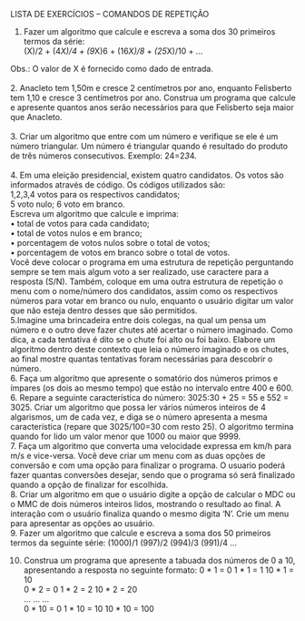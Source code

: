 LISTA DE EXERCÍCIOS – COMANDOS DE REPETIÇÃO
1. Fazer um algoritmo que calcule e escreva a soma dos 30 primeiros termos da série:<br>
(X)/2 + (4*X)/4 + (9*X)6 + (16*X)/8 + (25*X)/10 + ...<br>

Obs.: O valor de X é fornecido como dado de entrada.<br><br>
2. Anacleto tem 1,50m e cresce 2 centímetros por ano, enquanto Felisberto tem 1,10 e cresce
3 centímetros por ano. Construa um programa que calcule e apresente quantos anos serão
necessários para que Felisberto seja maior que Anacleto.<br><br>
3. Criar um algoritmo que entre com um número e verifique se ele é um número triangular. Um
número é triangular quando é resultado do produto de três números consecutivos. Exemplo:
24=2*3*4.<br><br>
4. Em uma eleição presidencial, existem quatro candidatos. Os votos são informados através de
código. Os códigos utilizados são:<br>
 1,2,3,4 votos para os respectivos candidatos;<br>
 5 voto nulo; 6 voto em branco.<br>
 Escreva um algoritmo que calcule e imprima:<br>
 • total de votos para cada candidato;<br>
 • total de votos nulos e em branco;<br>
 • porcentagem de votos nulos sobre o total de votos;<br>
 • porcentagem de votos em branco sobre o total de votos.<br>
Você deve colocar o programa em uma estrutura de repetição perguntando sempre se tem
mais algum voto a ser realizado, use caractere para a resposta (S/N). Também, coloque em uma
outra estrutura de repetição o menu com o nome/número dos candidatos, assim como os
respectivos números para votar em branco ou nulo, enquanto o usuário digitar um valor que
não esteja dentro desses que são permitidos.<br>
5.Imagine uma brincadeira entre dois colegas, na qual um pensa um número e o outro deve fazer
chutes até acertar o número imaginado. Como dica, a cada tentativa é dito se o chute foi alto
ou foi baixo. Elabore um algoritmo dentro deste contexto que leia o número imaginado e os
chutes, ao final mostre quantas tentativas foram necessárias para descobrir o número.<br>
6. Faça um algoritmo que apresente o somatório dos números primos e ímpares (os dois ao
mesmo tempo) que estão no intervalo entre 400 e 600.<br>
6. Repare a seguinte característica do número: 3025:30 + 25 = 55 e 552 = 3025. Criar um
algoritmo que possa ler vários números inteiros de 4 algarismos, um de cada vez, e diga se o
número apresenta a mesma característica (repare que 3025/100=30 com resto 25). O algoritmo
termina quando for lido um valor menor que 1000 ou maior que 9999.<br>
7. Faça um algoritmo que converta uma velocidade expressa em km/h para m/s e vice-versa.
Você deve criar um menu com as duas opções de conversão e com uma opção para finalizar o
programa. O usuario poderá fazer quantas conversões desejar, sendo que o programa só será
finalizado quando a opção de finalizar for escolhida.<br>
8. Criar um algoritmo em que o usuário digite a opção de calcular o MDC ou o MMC de dois
números inteiros lidos, mostrando o resultado ao final. A interação com o usuário finaliza
quando o mesmo digita ‘N’. Crie um menu para apresentar as opções ao usuário.<br>
9. Fazer um algoritmo que calcule e escreva a soma dos 50 primeiros termos da seguinte série:
(1000)/1  (997)/2  (994)/3  (991)/4 ...

10. Construa um programa que apresente a tabuada dos números de 0 a 10, apresentando a
resposta no seguinte formato:
 0 * 1 = 0   1 * 1 = 1    10 * 1 = 10<br>
 0 * 2 = 0   1 * 2 = 2    10 * 2 = 20<br>
 ...            ...         ...      <br>
 0 * 10 = 0  1 * 10 = 10  10 * 10 = 100<br>